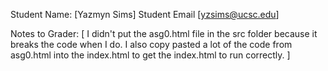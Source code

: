 Student Name: [Yazmyn Sims]
Student Email [yzsims@ucsc.edu]

Notes to Grader:
[
I didn't put the asg0.html file in the src folder because it breaks the code when I do.
I also copy pasted a lot of the code from asg0.html into the index.html to get the index.html to run correctly.
]
